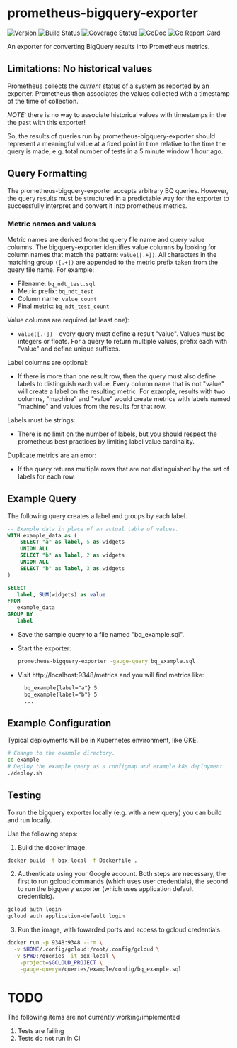 # prometheus-bigquery-exporter

[![Version](https://img.shields.io/github/tag/m-lab/prometheus-bigquery-exporter.svg)](https://github.com/m-lab/prometheus-bigquery-exporter/releases) [![Build Status](https://travis-ci.org/m-lab/prometheus-bigquery-exporter.svg?branch=master)](https://travis-ci.org/m-lab/prometheus-bigquery-exporter) [![Coverage Status](https://coveralls.io/repos/m-lab/prometheus-bigquery-exporter/badge.svg?branch=master)](https://coveralls.io/github/m-lab/prometheus-bigquery-exporter?branch=master) [![GoDoc](https://godoc.org/github.com/m-lab/prometheus-bigquery-exporter?status.svg)](https://godoc.org/github.com/m-lab/prometheus-bigquery-exporter) [![Go Report Card](https://goreportcard.com/badge/github.com/m-lab/prometheus-bigquery-exporter)](https://goreportcard.com/report/github.com/m-lab/prometheus-bigquery-exporter)

An exporter for converting BigQuery results into Prometheus metrics.

## Limitations: No historical values

Prometheus collects the *current* status of a system as reported by an exporter.
Prometheus then associates the values collected with a timestamp of the time of
collection.

*NOTE:* there is no way to associate historical values with timestamps in the
the past with this exporter!

So, the results of queries run by prometheus-bigquery-exporter should represent
a meaningful value at a fixed point in time relative to the time the query is
made, e.g. total number of tests in a 5 minute window 1 hour ago.

## Query Formatting

The prometheus-bigquery-exporter accepts arbitrary BQ queries. However, the
query results must be structured in a predictable way for the exporter to
successfully interpret and convert it into prometheus metrics.

### Metric names and values

Metric names are derived from the query file name and query value columns.
The bigquery-exporter identifies value columns by looking for column names
that match the pattern: `value([.+])`. All characters in the matching group
`([.+])` are appended to the metric prefix taken from the query file name.
For example:

* Filename: `bq_ndt_test.sql`
* Metric prefix: `bq_ndt_test`
* Column name: `value_count`
* Final metric: `bq_ndt_test_count`

Value columns are required (at least one):

* `value([.+])` - every query must define a result "value". Values must
  be integers or floats. For a query to return multiple values, prefix each
  with "value" and define unique suffixes.

Label columns are optional:

* If there is more than one result row, then the query must also define labels
  to distinguish each value. Every column name that is not "value" will create
  a label on the resulting metric. For example, results with two columns,
  "machine" and "value" would create metrics with labels named "machine" and
  values from the results for that row.

Labels must be strings:

* There is no limit on the number of labels, but you should respect the
  prometheus best practices by limiting label value cardinality.

Duplicate metrics are an error:

* If the query returns multiple rows that are not distinguished by the set of
  labels for each row.

## Example Query

The following query creates a label and groups by each label.

  ```sql
  -- Example data in place of an actual table of values.
  WITH example_data as (
      SELECT "a" as label, 5 as widgets
      UNION ALL
      SELECT "b" as label, 2 as widgets
      UNION ALL
      SELECT "b" as label, 3 as widgets
  )

  SELECT
     label, SUM(widgets) as value
  FROM
     example_data
  GROUP BY
     label
  ```

* Save the sample query to a file named "bq_example.sql".
* Start the exporter:

  ```sh
  prometheus-bigquery-exporter -gauge-query bq_example.sql
  ```

* Visit http://localhost:9348/metrics and you will find metrics like:

  ```txt
    bq_example{label="a"} 5
    bq_example{label="b"} 5
    ...
  ```

## Example Configuration

Typical deployments will be in Kubernetes environment, like GKE.

```sh
# Change to the example directory.
cd example
# Deploy the example query as a configmap and example k8s deployment.
./deploy.sh
```

## Testing

To run the bigquery exporter locally (e.g. with a new query) you can build
and run locally.

Use the following steps:

1. Build the docker image.

  ```sh
  docker build -t bqx-local -f Dockerfile .
  ```

2. Authenticate using your Google account. Both steps are necessary, the
  first to run gcloud commands (which uses user credentials), the second to run
  the bigquery exporter (which uses application default credentials).

  ```sh
  gcloud auth login
  gcloud auth application-default login
  ```

3. Run the image, with fowarded ports and access to gcloud credentials.

  ```sh
  docker run -p 9348:9348 --rm \
    -v $HOME/.config/gcloud:/root/.config/gcloud \
    -v $PWD:/queries -it bqx-local \
      -project=$GCLOUD_PROJECT \
      -gauge-query=/queries/example/config/bq_example.sql
  ```

# TODO

The following items are not currently working/implemented

1. Tests are failing
2. Tests do not run in CI